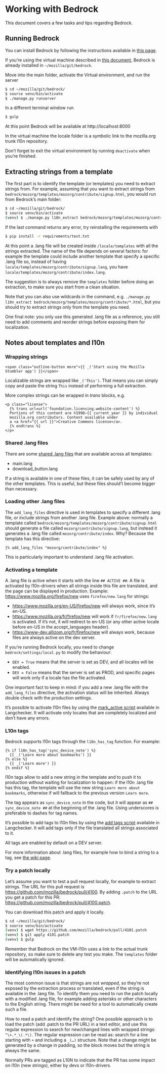 # Working with Bedrock

This document covers a few tasks and tips regarding Bedrock.

<!-- toc -->

## Running Bedrock

You can install Bedrock by following the instructions available in [this page](https://bedrock.readthedocs.io/en/latest/install.html).

If you’re using the virtual machine described in [this document](../../config/setup_l10ndrivers_vm.md), Bedrock is already installed in `~/mozilla/git/bedrock`.

Move into the main folder, activate the Virtual environment, and run the server

```BASH
$ cd ~/mozilla/git/bedrock/
$ source venv/bin/activate
$ ./manage.py runserver
```

In a different terminal window run

```BASH
$ gulp
```

At this point Bedrock will be available at http://localhost:8000

In the virtual machine the locale folder is a symbolic link to the mozilla.org trunk l10n repository.

Don’t forget to exit the virtual environment by running `deactivate` when you’re finished.

## Extracting strings from a template

The first part is to identify the template (or templates) you need to extract strings from. For example, assuming that you want to extract strings from `bedrock/mozorg/templates/mozorg/contribute/signup.html`, you would run from Bedrock’s main folder:

```BASH
$ cd ~/mozilla/git/bedrock/
$ source venv/bin/activate
(venv) $ ./manage.py l10n_extract bedrock/mozorg/templates/mozorg/contribute/signup.html
```

If the last command returns any error, try reinstalling the requirements with

```BASH
$ pip install -r requirements/test.txt
```

At this point a .lang file will be created inside `/locale/templates` with all the strings extracted. The name of the file depends on several factors: for example the template could include another template that specify a specific .lang file so, instead of having `locale/templates/mozorg/contribute/signup.lang`, you have `locale/templates/mozorg/contribute/index.lang`.

The suggestion is to always remove the `templates` folder before doing an extraction, to make sure you start from a clean situation.

Note that you can also use wildcards in the command, e.g. `./manage.py l10n_extract bedrock/mozorg/templates/mozorg/contribute/*.html`, but you should try to extract strings only from the template you need.

One final note: you only use this generated .lang file as a reference, you still need to add comments and reorder strings before exposing them for localization.

## Notes about templates and l10n

### Wrapping strings

```DJANGO
<span class="outline-button more">{{ _('Start using the Mozilla Stumbler app') }}</span>
```

Localizable strings are wrapped like `_('This')`. That means you can simply copy and paste the string `This` instead of performing a full extraction.

More complex strings can be wrapped in *trans* blocks, e.g.

```DJANGO
<p class="license">
  {% trans url=url('foundation.licensing.website-content') %}
  Portions of this content are ©1998–{{ current_year }} by individual
  mozilla.org contributors. Content available under
  a <a href="{{ url }}">Creative Commons license</a>.
  {% endtrans %}
</p>
```

### Shared .lang files

There are some [shared .lang files](https://github.com/mozilla/bedrock/blob/master/bedrock/settings/base.py#L199) that are available across all templates:
* main.lang
* download_button.lang

If a string is available in one of these files, it can be safely used by any of the other templates. This is useful, but these files should’t become bigger than necessary.

### Loading other .lang files

The `add_lang_files` directive is used in templates to specify a different .lang file, or include strings from another .lang file. Example above: normally a template called `bedrock/mozorg/templates/mozorg/contribute/signup.html` should generate a file called `mozorg/contribute/signup.lang`, but instead it generates a .lang file called `mozorg/contribute/index`. Why? Because the template has this directive:

```DJANGO
{% add_lang_files "mozorg/contribute/index" %}
```

This is particularly important to understand .lang file activation.

### Activating a template

A .lang file is active when it starts with the line `## ACTIVE ##`.
A file is activated by l10n-drivers when all strings inside this file are translated, and the page can be displayed in production. Example: https://www.mozilla.org/firefox/new uses `firefox/new.lang` for strings:
* https://www.mozilla.org/en-US/firefox/new will always work, since it’s en-US.
* https://www.mozilla.org/fr/firefox/new will work if `fr/firefox/new.lang` is activated. If it’s not, it will redirect to en-US (or any other active locale before en-US in the accept_languages header).
* https://www-dev.allizom.org/fr/firefox/new will always work, because files are always active on the dev server.

If you’re running Bedrock locally, you need to change `bedrock/settings/local.py` to modify the behaviour:
* `DEV = True` means that the server is set as DEV, and all locales will be enabled.
* `DEV = False` means that the server is set as PROD, and specific pages will work only if a locale has the file activated.

One important fact to keep in mind: if you add a new .lang file with the `add_lang_files` directive, the activation status will be inherited. Always double check with the production settings.

It’s possible to activate l10n files by using the [mark_active script](https://github.com/mozilla-l10n/langchecker/wiki/CLI-scripts-syntax#mark_active) available in Langchecker. It will activate only locales that are completely localized and don’t have any errors.

### L10n tags

Bedrock supports l10n tags through the `l10n_has_tag` function. For example:

```DJANGO
{% if l10n_has_tag('sync_device_note') %}
  {{ _('Learn more about bookmarks') }}
{% else %}
  {{ _('Learn more') }}
{% endif %}
```

l10n tags allow to add a new string in the template and to push it to production without waiting for localization to happen: if the l10n .lang file has this tag, the template will use the new string `Learn more about bookmarks`, otherwise if will fallback to the previous version `Learn more`.

The tag appears as `sync_device_note` in the code, but it will appear as `## sync_device_note ##` at the beginning of the .lang file. Using underscores is preferable to dashes for tag names.

It’s possible to add tags to l10n files by using the [add tags script](https://github.com/mozilla-l10n/langchecker/wiki/CLI-scripts-syntax#add_tags) available in Langchecker. It will add tags only if the file translated all strings associated to it.

All tags are enabled by default on a DEV server.

For more information about .lang files, for example how to bind a string to a tag, see [the wiki page](https://github.com/mozilla-l10n/langchecker/wiki/.lang-files-format).

### Try a patch locally

Let’s assume you want to test a pull request locally, for example to extract strings. The URL for this pull request is https://github.com/mozilla/bedrock/pull/4100. By adding `.patch` to the URL you get a patch for this PR: https://github.com/mozilla/bedrock/pull/4100.patch.

You can download this patch and apply it locally.

```BASH
$ cd ~/mozilla/git/bedrock/
$ source venv/bin/activate
(venv) $ wget https://github.com/mozilla/bedrock/pull/4101.patch
(venv) $ git apply 4101.patch
(venv) $ gulp
```

Remember that Bedrock on the VM-l10n uses a link to the actual trunk repository, so make sure to delete any test you make. The `templates` folder will be automatically ignored.

### Identifying l10n issues in a patch

The most common issue is that strings are not *wrapped*, so they’re not exposed by the extraction process or translated, even if the string is available in the .lang file. To identify them you need to run the patch locally with a modified .lang file, for example adding asterisks or other characters to the English string. There might be need for a tool to automatically create such a file.

How to read a patch and identify the string? One possible approach is to load the patch (add .patch to the PR URL) in a text editor, and use this regular expression to search for new/changed lines with wrapped strings: `^\+.*_\(.*\)`. The regular expression can be read as: search for a line starting with `+` and including a `_(…)` structure. Note that a change might be generated by a change in padding, so the block moves but the string is always the same.

Normally PRs are tagged as L10N to indicate that the PR has some impact on l10n (new strings), either by devs or l10n-drivers.
